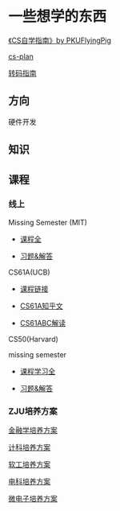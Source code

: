 # 一些想学的东西
[《CS自学指南》by PKUFlyingPig](https://csdiy.wiki/)

[cs-plan](https://cs-plan.com/)

[转码指南](https://wangzhe3224.github.io/zhuan-ma/) 
## 方向
硬件开发

## 知识

## 课程
### 线上

Missing Semester (MIT)

- [课程全](https://missing-semester-cn.github.io/)

- [习题&解答](https://missing-semester-cn.github.io/missing-notes-and-solutions/)

CS61A(UCB)

- [课程链接](https://cs61a.org/)
- [CS61A知乎文](https://zhuanlan.zhihu.com/p/539702333)

- [CS61ABC解读](https://www.cnblogs.com/asandstar/p/16779431.html)

CS50(Harvard)


missing semester

- [课程学习全](https://missing-semester-cn.github.io/)

- [习题&解答](https://missing-semester-cn.github.io/missing-notes-and-solutions/)


### ZJU培养方案
[金融学培养方案](http://zdbk.zju.edu.cn/jwglxt/js/plugins/pdfjs/web/viewer.htm?file=/jwglxt/pyfagl/pyfayl_cxPyfaylPdf.html%3Fid%3D20240121%26doType%3Dquery&gnmkdm=N153020&su=3240105996)

[计科培养方案](http://zdbk.zju.edu.cn/jwglxt/js/plugins/pdfjs/web/viewer.htm?file=/jwglxt/pyfagl/pyfayl_cxPyfaylPdf.html%3Fid%3D20242112%26doType%3Dquery&gnmkdm=N153020&su=3240105996)

[软工培养方案](http://zdbk.zju.edu.cn/jwglxt/js/plugins/pdfjs/web/viewer.htm?file=/jwglxt/pyfagl/pyfayl_cxPyfaylPdf.html%3Fid%3D20242211%26doType%3Dquery&gnmkdm=N153020&su=3240105996)

[电科培养方案](http://zdbk.zju.edu.cn/jwglxt/js/plugins/pdfjs/web/viewer.htm?file=/jwglxt/pyfagl/pyfayl_cxPyfaylPdf.html%3Fid%3D20241133%26doType%3Dquery&gnmkdm=N153020&su=3240105996)

[微电子培养方案](http://zdbk.zju.edu.cn/jwglxt/js/plugins/pdfjs/web/viewer.htm?file=/jwglxt/pyfagl/pyfayl_cxPyfaylPdf.html%3Fid%3D20248511%26doType%3Dquery&gnmkdm=N153020&su=3240105996)

<script src="https://giscus.app/client.js"
        data-repo="r-z-zhang-AI/r-z-zhang-AI.github.io"
        data-repo-id="R_kgDONN6JTg"
        data-category="General"
        data-category-id="DIC_kwDONN6JTs4CkfL9"
        data-mapping="pathname"
        data-strict="0"
        data-reactions-enabled="1"
        data-emit-metadata="1"
        data-input-position="bottom"
        data-theme="preferred_color_scheme"
        data-lang="zh-CN"
        crossorigin="anonymous"
        async>
</script>